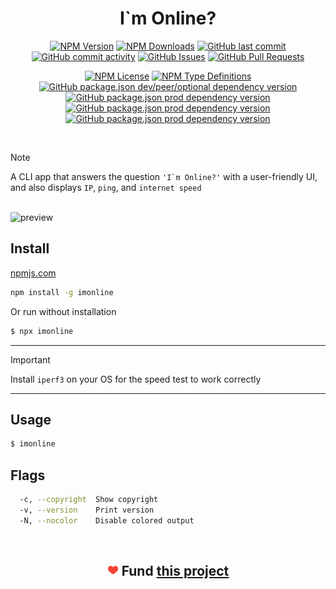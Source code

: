 <div align='center'>
  <h1>I`m Online?</h1>

[<img alt="NPM Version" src="https://img.shields.io/npm/v/imonline?style=flat-square&color=%23907ad6">](https://www.npmjs.com/package/imonline)
[<img alt="NPM Downloads" src="https://img.shields.io/npm/dw/imonline?style=flat-square&color=%23a8e8d6">](https://www.npmjs.com/package/imonline)
[<img alt="GitHub last commit" src="https://img.shields.io/github/last-commit/teplostanski/imonline?style=flat-square&color=eda4ff">](https://github.com/teplostanski/imonline)
[<img alt="GitHub commit activity" src="https://img.shields.io/github/commit-activity/m/teplostanski/imonline?style=flat-square&color=%23eda4ff">](https://github.com/teplostanski/imonline)
[<img alt="GitHub Issues" src="https://img.shields.io/github/issues/teplostanski/imonline?style=flat-square&color=%23a8d0fa">](https://github.com/teplostanski/imonline/issues)
[<img alt="GitHub Pull Requests" src="https://img.shields.io/github/issues-pr/teplostanski/imonline?style=flat-square&color=%23a8d0fa">](https://github.com/teplostanski/imonline/pulls)

[<img alt="NPM License" src="https://img.shields.io/npm/l/imonline?style=flat-square&color=d2f898">](https://github.com/teplostanski/imonline/blob/main/LICENSE.md)
[<img alt="NPM Type Definitions" src="https://img.shields.io/npm/types/imonline?style=flat-square&color=b8d0eb">](https://github.com/teplostanski/imonline)
[<img alt="GitHub package.json dev/peer/optional dependency version" src="https://img.shields.io/github/package-json/dependency-version/teplostanski/imonline/dev/oclif?style=flat-square&color=%23ffeb91">](https://github.com/teplostanski/imonline/blob/main/package.json)
[<img alt="GitHub package.json prod dependency version" src="https://img.shields.io/github/package-json/dependency-version/teplostanski/imonline/%40oclif%2Fcore?style=flat-square&color=%23ffeb91">](https://github.com/teplostanski/imonline/blob/main/package.json)
[<img alt="GitHub package.json prod dependency version" src="https://img.shields.io/github/package-json/dependency-version/teplostanski/imonline/ink?style=flat-square&color=%23ff91c7">](https://github.com/teplostanski/imonline/blob/main/package.json)
[<img alt="GitHub package.json prod dependency version" src="https://img.shields.io/github/package-json/dependency-version/teplostanski/imonline/react?style=flat-square&color=%23ff91c7">](https://github.com/teplostanski/imonline/blob/main/package.json)
</div>

  <br>

> [!NOTE]
> A CLI app that answers the question <code>'I`m Online?'</code> with a user-friendly UI, and also displays <code>IP</code>, <code>ping</code>, and <code>internet speed</code>

<!--
> [!NOTE]
> Useful information that users should know, even when skimming content.

> [!TIP]
> Helpful advice for doing things better or more easily.

> [!IMPORTANT]
> Key information users need to know to achieve their goal.

> [!WARNING]
> Urgent info that needs immediate user attention to avoid problems.

> [!CAUTION]
> Advises about risks or negative outcomes of certain actions.
-->
  
  <br>
  
  <img src="https://raw.githubusercontent.com/teplostanski/imonline/main/preview_app.gif" alt="preview" width="420"/>


<br>

## Install

[npmjs.com](https://www.npmjs.com/package/imonline)

```bash
npm install -g imonline
```

Or run without installation

```bash
$ npx imonline
```

---

> [!IMPORTANT]
> Install <code>iperf3</code> on your OS for the speed test to work correctly

---

## Usage

```bash
$ imonline
```

## Flags

```bash
  -c, --copyright  Show copyright
  -v, --version    Print version
  -N, --nocolor    Disable colored output
```

<br>

<h2 align="center">
  <img src="./heart.png" alt="heart" width="18"/>
  <strong>Fund</strong>
  <a href="https://donate.teplostanski.dev"> this project</a>
</h2>
